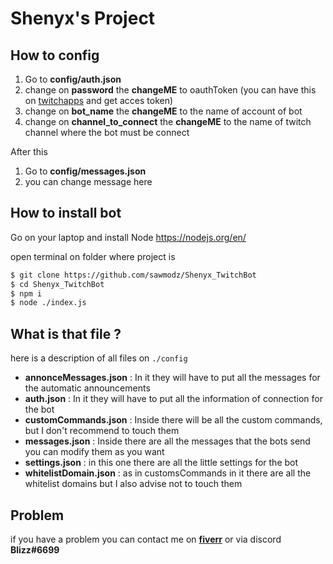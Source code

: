 # Shenyx's Project
## How to config
 1. Go to **config/auth.json**
 2. change on **password** the **changeME**  to oauthToken (you can have this on [twitchapps](https://twitchapps.com/tmi/) and get acces token)
 3. change on **bot_name** the **changeME** to the name of account of bot
 4. change on **channel_to_connect** the **changeME** to the name of twitch channel where the bot must be connect

After this

 1. Go to **config/messages.json**
 2. you can change message here

## How to install bot
Go on your laptop and install Node https://nodejs.org/en/

open terminal on folder where project is
```bash
$ git clone https://github.com/sawmodz/Shenyx_TwitchBot
$ cd Shenyx_TwitchBot
$ npm i
$ node ./index.js
```

## What is that file ?

here is a description of all files on `./config`

- **annonceMessages.json** : In it they will have to put all the messages for the automatic announcements
- **auth.json** : In it they will have to put all the information of connection for the bot
- **customCommands.json** : Inside there will be all the custom commands, but I don't recommend to touch them
- **messages.json** : Inside there are all the messages that the bots send you can modify them as you want
- **settings.json** : in this one there are all the little settings for the bot
- **whitelistDomain.json** : as in customsCommands in it there are all the whitelist domains but I also advise not to touch them

## Problem
if you have a problem you can contact me on **[fiverr](https://fr.fiverr.com/darkword62149)** or via discord **Blizz#6699**


